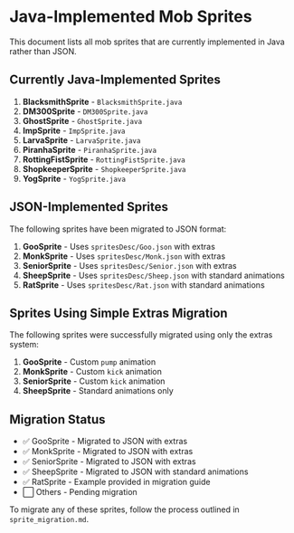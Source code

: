 # Java-Implemented Mob Sprites

This document lists all mob sprites that are currently implemented in Java rather than JSON.

## Currently Java-Implemented Sprites

1. **BlacksmithSprite** - `BlacksmithSprite.java`
2. **DM300Sprite** - `DM300Sprite.java`
3. **GhostSprite** - `GhostSprite.java`
4. **ImpSprite** - `ImpSprite.java`
5. **LarvaSprite** - `LarvaSprite.java`
6. **PiranhaSprite** - `PiranhaSprite.java`
7. **RottingFistSprite** - `RottingFistSprite.java`
8. **ShopkeeperSprite** - `ShopkeeperSprite.java`
9. **YogSprite** - `YogSprite.java`

## JSON-Implemented Sprites

The following sprites have been migrated to JSON format:

1. **GooSprite** - Uses `spritesDesc/Goo.json` with extras
2. **MonkSprite** - Uses `spritesDesc/Monk.json` with extras
3. **SeniorSprite** - Uses `spritesDesc/Senior.json` with extras
4. **SheepSprite** - Uses `spritesDesc/Sheep.json` with standard animations
5. **RatSprite** - Uses `spritesDesc/Rat.json` with standard animations

## Sprites Using Simple Extras Migration

The following sprites were successfully migrated using only the extras system:

1. **GooSprite** - Custom `pump` animation
2. **MonkSprite** - Custom `kick` animation
3. **SeniorSprite** - Custom `kick` animation
4. **SheepSprite** - Standard animations only

## Migration Status

- ✅ GooSprite - Migrated to JSON with extras
- ✅ MonkSprite - Migrated to JSON with extras
- ✅ SeniorSprite - Migrated to JSON with extras
- ✅ SheepSprite - Migrated to JSON with standard animations
- ✅ RatSprite - Example provided in migration guide
- ⬜ Others - Pending migration

To migrate any of these sprites, follow the process outlined in `sprite_migration.md`.